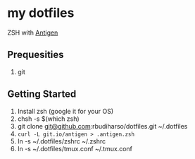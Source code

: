 # my dotfiles
ZSH with [Antigen](https://github.com/zsh-users/antigen)

## Prequesities
1. git

## Getting Started

1. Install zsh (google it for your OS)
2. chsh -s $(which zsh)
1. git clone git@github.com:rbudiharso/dotfiles.git ~/.dotfiles
3. `curl -L git.io/antigen > .antigen.zsh`
4. ln -s ~/.dotfiles/zshrc ~/.zshrc
4. ln -s ~/.dotfiles/tmux.conf ~/.tmux.conf
